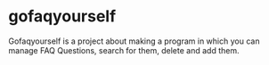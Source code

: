 # gofaqyourself
Gofaqyourself is a project about making a program in which you can manage FAQ Questions, search for them, delete and add them.
